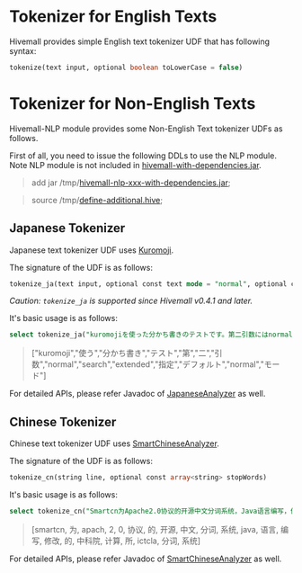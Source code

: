 <!--
  Licensed to the Apache Software Foundation (ASF) under one
  or more contributor license agreements.  See the NOTICE file
  distributed with this work for additional information
  regarding copyright ownership.  The ASF licenses this file
  to you under the Apache License, Version 2.0 (the
  "License"); you may not use this file except in compliance
  with the License.  You may obtain a copy of the License at

    http://www.apache.org/licenses/LICENSE-2.0

  Unless required by applicable law or agreed to in writing,
  software distributed under the License is distributed on an
  "AS IS" BASIS, WITHOUT WARRANTIES OR CONDITIONS OF ANY
  KIND, either express or implied.  See the License for the
  specific language governing permissions and limitations
  under the License.
-->
        
# Tokenizer for English Texts

Hivemall provides simple English text tokenizer UDF that has following syntax:
```sql
tokenize(text input, optional boolean toLowerCase = false)
```

# Tokenizer for Non-English Texts

Hivemall-NLP module provides some Non-English Text tokenizer UDFs as follows.

First of all, you need to issue the following DDLs to use the NLP module. Note NLP module is not included in [hivemall-with-dependencies.jar](https://github.com/myui/hivemall/releases).

> add jar /tmp/[hivemall-nlp-xxx-with-dependencies.jar](https://github.com/myui/hivemall/releases);

> source /tmp/[define-additional.hive](https://github.com/myui/hivemall/releases);

## Japanese Tokenizer

Japanese text tokenizer UDF uses [Kuromoji](https://github.com/atilika/kuromoji). 

The signature of the UDF is as follows:
```sql
tokenize_ja(text input, optional const text mode = "normal", optional const array<string> stopWords, optional const array<string> stopTags)
```
_Caution: `tokenize_ja` is supported since Hivemall v0.4.1 and later._

It's basic usage is as follows:
```sql
select tokenize_ja("kuromojiを使った分かち書きのテストです。第二引数にはnormal/search/extendedを指定できます。デフォルトではnormalモードです。");
```
> ["kuromoji","使う","分かち書き","テスト","第","二","引数","normal","search","extended","指定","デフォルト","normal","モード"]

For detailed APIs, please refer Javadoc of [JapaneseAnalyzer](https://lucene.apache.org/core/5_3_1/analyzers-kuromoji/org/apache/lucene/analysis/ja/JapaneseAnalyzer.html) as well.

## Chinese Tokenizer

Chinese text tokenizer UDF uses [SmartChineseAnalyzer](http://lucene.apache.org/core/5_3_1/analyzers-smartcn/org/apache/lucene/analysis/cn/smart/SmartChineseAnalyzer.html). 

The signature of the UDF is as follows:
```sql
tokenize_cn(string line, optional const array<string> stopWords)
```

It's basic usage is as follows:
```sql
select tokenize_cn("Smartcn为Apache2.0协议的开源中文分词系统，Java语言编写，修改的中科院计算所ICTCLAS分词系统。");
```
> [smartcn, 为, apach, 2, 0, 协议, 的, 开源, 中文, 分词, 系统, java, 语言, 编写, 修改, 的, 中科院, 计算, 所, ictcla, 分词, 系统]

For detailed APIs, please refer Javadoc of [SmartChineseAnalyzer](http://lucene.apache.org/core/5_3_1/analyzers-smartcn/org/apache/lucene/analysis/cn/smart/SmartChineseAnalyzer.html) as well.